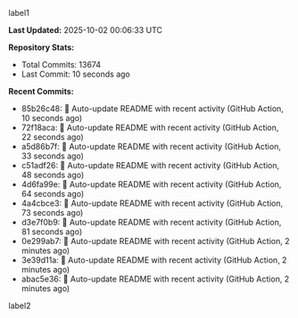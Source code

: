 
label1 
<!-- ACTIVITY_START -->
**Last Updated:** 2025-10-02 00:06:33 UTC

**Repository Stats:**
- Total Commits: 13674
- Last Commit: 10 seconds ago

**Recent Commits:**
- 85b26c48: 🤖 Auto-update README with recent activity (GitHub Action, 10 seconds ago)
- 72f18aca: 🤖 Auto-update README with recent activity (GitHub Action, 22 seconds ago)
- a5d86b7f: 🤖 Auto-update README with recent activity (GitHub Action, 33 seconds ago)
- c51adf26: 🤖 Auto-update README with recent activity (GitHub Action, 48 seconds ago)
- 4d6fa99e: 🤖 Auto-update README with recent activity (GitHub Action, 64 seconds ago)
- 4a4cbce3: 🤖 Auto-update README with recent activity (GitHub Action, 73 seconds ago)
- d3e7f0b9: 🤖 Auto-update README with recent activity (GitHub Action, 81 seconds ago)
- 0e299ab7: 🤖 Auto-update README with recent activity (GitHub Action, 2 minutes ago)
- 3e39d11a: 🤖 Auto-update README with recent activity (GitHub Action, 2 minutes ago)
- abac5e36: 🤖 Auto-update README with recent activity (GitHub Action, 2 minutes ago)
<!-- ACTIVITY_END -->

label2
